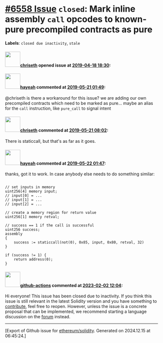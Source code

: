 # [\#6558 Issue](https://github.com/ethereum/solidity/issues/6558) `closed`: Mark inline assembly `call` opcodes to known-pure precompiled contracts as pure
**Labels**: `closed due inactivity`, `stale`


#### <img src="https://avatars.githubusercontent.com/u/9073706?v=4" width="50">[chriseth](https://github.com/chriseth) opened issue at [2019-04-18 18:30](https://github.com/ethereum/solidity/issues/6558):



#### <img src="https://avatars.githubusercontent.com/u/50120?u=b7c7d7c973c87157e764dd33e1ddefc96aa22e23&v=4" width="50">[hayeah](https://github.com/hayeah) commented at [2019-05-21 01:49](https://github.com/ethereum/solidity/issues/6558#issuecomment-494209007):

@chriseth is there a workaround for this issue? we are adding our own precompiled contracts which need to be marked as pure... maybe an alias for the `call` instruction, like `pure_call` to signal intent

#### <img src="https://avatars.githubusercontent.com/u/9073706?v=4" width="50">[chriseth](https://github.com/chriseth) commented at [2019-05-21 08:02](https://github.com/ethereum/solidity/issues/6558#issuecomment-494284484):

There is staticcall, but that's as far as it goes.

#### <img src="https://avatars.githubusercontent.com/u/50120?u=b7c7d7c973c87157e764dd33e1ddefc96aa22e23&v=4" width="50">[hayeah](https://github.com/hayeah) commented at [2019-05-22 01:47](https://github.com/ethereum/solidity/issues/6558#issuecomment-494620558):

thanks, got it to work. In case anybody else needs to do something similar:

```

// set inputs in memory
uint256[4] memory input;
// input[0] = ...
// input[1] = ...
// input[2] = ...

// create a memory region for return value
uint256[1] memory retval;

// success == 1 if the call is successful 
uint256 success;
assembly
{
    success := staticcall(not(0), 0x85, input, 0x80, retval, 32)
}

if (success != 1) {
    return address(0);
}
```

#### <img src="https://avatars.githubusercontent.com/in/15368?v=4" width="50">[github-actions](https://github.com/apps/github-actions) commented at [2023-02-02 12:04](https://github.com/ethereum/solidity/issues/6558#issuecomment-1413631141):

Hi everyone! This issue has been closed due to inactivity.
If you think this issue is still relevant in the latest Solidity version and you have something to [contribute](https://docs.soliditylang.org/en/latest/contributing.html), feel free to reopen.
However, unless the issue is a concrete proposal that can be implemented, we recommend starting a language discussion on the [forum](https://forum.soliditylang.org) instead.


-------------------------------------------------------------------------------



[Export of Github issue for [ethereum/solidity](https://github.com/ethereum/solidity). Generated on 2024.12.15 at 06:45:24.]
